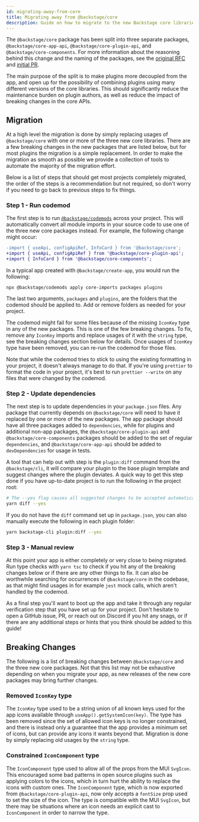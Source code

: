 ```yaml
---
id: migrating-away-from-core
title: Migrating away from @backstage/core
description: Guide on how to migrate to the new Backstage core libraries.
---
```


The `@backstage/core` package has been split into three separate packages,
`@backstage/core-app-api`, `@backstage/core-plugin-api`, and
`@backstage/core-components`. For more information about the reasoning behind
this change and the naming of the packages, see the
[original RFC](https://github.com/backstage/backstage/issues/4872) and
[initial PR](https://github.com/backstage/backstage/pull/5825).

The main purpose of the split is to make plugins more decoupled from the app,
and open up for the possibility of combining plugins using many different
versions of the core libraries. This should significantly reduce the maintenance
burden on plugin authors, as well as reduce the impact of breaking changes in
the core APIs.

## Migration

At a high level the migration is done by simply replacing usages of
`@backstage/core` with one or more of the three new core libraries. There are a
few breaking changes in the new packages that are listed below, but for most
plugins the migration is a simple replacement. In order to make the migration as
smooth as possible we provide a collection of tools to automate the majority of
the migration effort.

Below is a list of steps that should get most projects completely migrated, the
order of the steps is a recommendation but not required, so don't worry if you
need to go back to previous steps to fix things.

### Step 1 - Run codemod

The first step is to run
[`@backstage/codemods`](https://www.npmjs.com/package/@backstage/codemods)
across your project. This will automatically convert all module imports in your
source code to use one of the three new core packages instead. For example, the
following change might occur:

```diff
-import { useApi, configApiRef, InfoCard } from '@backstage/core';
+import { useApi, configApiRef } from '@backstage/core-plugin-api';
+import { InfoCard } from '@backstage/core-components';
```

In a typical app created with `@backstage/create-app`, you would run the
following:

```shell
npx @backstage/codemods apply core-imports packages plugins
```

The last two arguments, `packages` and `plugins`, are the folders that the
codemod should be applied to. Add or remove folders as needed for your project.

The codemod might fail for some files because of the missing `IconKey` type in
any of the new packages. This is one of the few breaking changes. To fix, remove
any `IconKey` imports and replace usages of it with the `string` type, see the
breaking changes section below for details. Once usages of `IconKey` type have
been removed, you can re-run the codemod for those files.

Note that while the codemod tries to stick to using the existing formatting in
your project, it doesn't always manage to do that. If you're using `prettier` to
format the code in your project, it's best to run `prettier --write` on any
files that were changed by the codemod.

### Step 2 - Update dependencies

The next step is to update dependencies in your `package.json` files. Any
package that currently depends on `@backstage/core` will need to have it
replaced by one or more of the new packages. The app package should have all
three packages added to `dependencies`, while for plugins and additional non-app
packages, the `@backstage/core-plugin-api` and `@backstage/core-components`
packages should be added to the set of regular `dependencies`, and
`@backstage/core-app-api` should be added to `devDependencies` for usage in
tests.

A tool that can help out with step is the `plugin:diff` command from the
`@backstage/cli`, it will compare your plugin to the base plugin template and
suggest changes where the plugin deviates. A quick way to get this step done if
you have up-to-date project is to run the following in the project root:

```bash
# The --yes flag causes all suggested changes to be accepted automatically
yarn diff --yes
```

If you do not have the `diff` command set up in `package.json`, you can also
manually execute the following in each plugin folder:

```bash
yarn backstage-cli plugin:diff --yes
```

### Step 3 - Manual review

At this point your app is either completely or very close to being migrated. Run
type checks with `yarn tsc` to check if you hit any of the breaking changes
below or if there are any other things to fix. It can also be worthwhile
searching for occurrences of `@backstage/core` in the codebase, as that might
find usages in for example `jest` mock calls, which aren't handled by the
codemod.

As a final step you'll want to boot up the app and take it through any regular
verification step that you have set up for your project. Don't hesitate to open
a GitHub issue, PR, or reach out on Discord if you hit any snags, or if there
are any additional steps or hints that you think should be added to this guide!

## Breaking Changes

The following is a list of breaking changes between `@backstage/core` and the
three new core packages. Not that this list may not be exhaustive depending on
when you migrate your app, as new releases of the new core packages may bring
further changes.

### Removed `IconKey` type

The `IconKey` type used to be a string union of all known keys used for the app
icons available through `useApp().getSystemIcon(key)`. The type has been removed
since the set of allowed icon keys is no longer constrained, and there is
instead only a guarantee that the app provides a minimum set of icons, but can
provide any icons it wants beyond that. Migration is done by simply replacing
old usages by the `string` type.

### Constrained `IconComponent` type

The `IconComponent` type used to allow all of the props from the MUI `SvgIcon`.
This encouraged some bad patterns in open source plugins such as applying colors
to the icons, which in turn hurt the ability to replace the icons with custom
ones. The `IconComponent` type, which is now exported from
`@backstage/core-plugin-api`, now only accepts a `fontSize` prop used to set the
size of the icon. The type is compatible with the MUI `SvgIcon`, but there may
be situations where an icon needs an explicit cast to `IconComponent` in order
to narrow the type.
